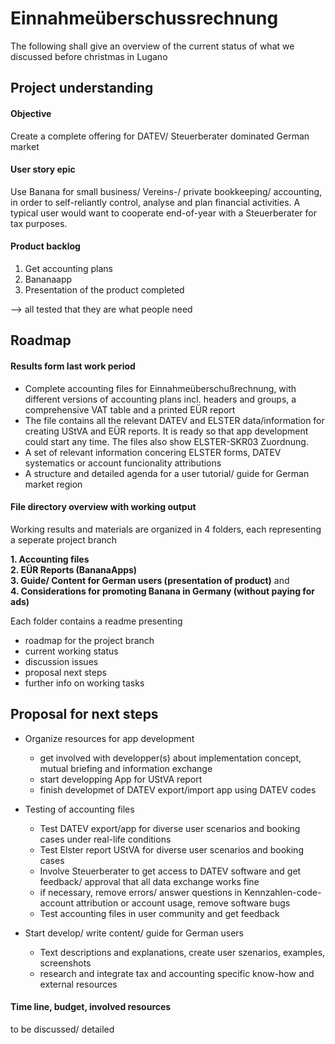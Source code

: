 # Einnahmeüberschussrechnung

The following shall give an overview of the current status of what we discussed before christmas in Lugano

## Project understanding

#### Objective
Create a complete offering for DATEV/ Steuerberater dominated German market  

#### User story epic
Use Banana for small business/ Vereins-/ private bookkeeping/ accounting, in order to self-reliantly control, analyse and plan financial activities. A typical user would want to cooperate end-of-year with a Steuerberater for tax purposes.  

#### Product backlog
1. Get accounting plans
2. Bananaapp
3. Presentation of the product completed  

--> all tested that they are what people need

## Roadmap

#### Results form last work period
* Complete accounting files for Einnahmeüberschußrechnung, with different versions of accounting plans incl. headers and groups, a comprehensive VAT table and a printed EÜR report
* The file contains all the relevant DATEV and ELSTER data/information for creating UStVA and EÜR reports. It is ready so that app development could start any time. The files also show ELSTER-SKR03 Zuordnung.
* A set of relevant information concering ELSTER forms, DATEV systematics or account funcionality attributions
* A structure and detailed agenda for a user tutorial/ guide for German market region

#### File directory overview with working output

Working results and materials are organized in 4 folders, each representing a seperate project branch

**1. Accounting files**      
**2. EÜR Reports (BananaApps)**      
**3. Guide/ Content for German users (presentation of product)** and       
**4. Considerations for promoting Banana in Germany (without paying for ads)**   

Each folder contains a readme presenting

* roadmap for the project branch
* current working status
* discussion issues
* proposal next steps
* further info on working tasks

## Proposal for next steps

* Organize resources for app development
    * get involved with developper(s) about implementation concept, mutual briefing and information exchange
    * start developping App for UStVA report
    * finish developmet of DATEV export/import app using DATEV codes  
    
* Testing of accounting files
    * Test DATEV export/app for diverse user scenarios and booking cases under real-life conditions 
    * Test Elster report UStVA for diverse user scenarios and booking cases
    * Involve Steuerberater to get access to DATEV software and get feedback/ approval that all data exchange works fine  
    * if necessary, remove errors/ answer questions in Kennzahlen-code-account attribution or account usage, remove software bugs
    * Test accounting files in user community and get feedback
    
* Start develop/ write content/ guide for German users
    * Text descriptions and explanations, create user szenarios, examples, screenshots
    * research and integrate tax and accounting specific know-how and external resources
    
#### Time line, budget, involved resources

to be discussed/ detailed




